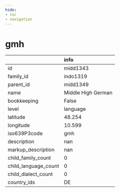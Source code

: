 ```yaml
---
hide:
- toc
- navigation
---
```

# gmh
|                      | info               |
|:---------------------|:-------------------|
| id                   | midd1343           |
| family_id            | indo1319           |
| parent_id            | midd1349           |
| name                 | Middle High German |
| bookkeeping          | False              |
| level                | language           |
| latitude             | 48.254             |
| longitude            | 10.599             |
| iso639P3code         | gmh                |
| description          | nan                |
| markup_description   | nan                |
| child_family_count   | 0                  |
| child_language_count | 0                  |
| child_dialect_count  | 0                  |
| country_ids          | DE                 |